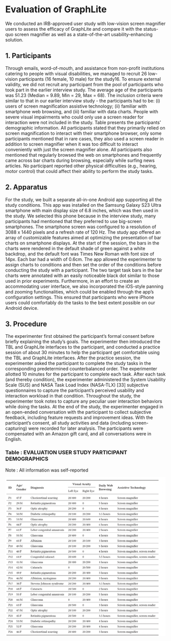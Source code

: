 # Evaluation of GraphLite

We conducted an IRB-approved user study with low-vision screen magnifier users to assess the efficacy of GraphLite and compare it with the status-quo screen magnifier as well as a state-of-the-art usability-enhancing solution.

## 1. Participants

Through emails, word-of-mouth, and assistance from non-profit institutions catering to people with visual disabilities, we managed to recruit 26 low-vision participants (16 female, 10 male) for the study16. To ensure external validity, we did not recruit any participant from the pool of participants who took part in the earlier interview study. The average age of the participants was 51.23 (Median = 9.89, Min = 29, Max = 68). The inclusion criteria were similar to that in our earlier interview study  - the participants had to be: (i) users of screen magnification assistive technology; (ii) familiar with smartphone web browsing, and (iii) familiar with data charts. People with severe visual impairments who could only use a screen reader for interaction were not included in the study. Table presents the participants’ demographic information. All participants stated that they primarily relied on screen magnification to interact with their smartphone browser, only some participants mentioned that in rare cases, they also used a screen reader in addition to screen magnifier when it was too difficult to interact conveniently with just the screen magnifier alone. All participants also mentioned that regularly browsed the web on smartphones and frequently came across bar charts during browsing, especially while surfing news articles. No participant reported other physical difficulties (e.g.,
hearing, motor control) that could affect their ability to perform the study tasks.

## 2. Apparatus

For the study, we built a separate all-in-one Android app supporting all the study conditions. This app was installed on the Samsung Galaxy S23 Ultra smartphone with main display size of 6.8 inches, which was then used in the study. We selected this phone because in the interview study, many participants had mentioned that they preferred to use big-screen smartphones. The smartphone screen was configured to a resolution of 3088 x 1440 pixels and a refresh rate of 120 Hz. The study app offered an array of customizable features aimed at optimizing the presentation of bar charts on smartphone displays. At the start of the session, the bars in the charts were rendered in the default shade of green against a white backdrop, and the default font was Times New Roman with font size of 14px. Each bar had a width of 0.6cm. The app allowed the experimenter to assign charts to conditions and then set the order of the conditions before conducting the study with a participant. The two target task bars in the bar charts were annotated with an easily noticeable black dot similar to those used in prior experiments. Furthermore, in an effort to create an accommodating user interface, we also incorporated the iOS-style panning and zooming functionalities, which could be enabled through the app’s configuration settings. This ensured that participants who were iPhone users could comfortably do the tasks to the best extent possible on our Android device.

## 3. Procedure

The experimenter first obtained the participant’s formal consent before briefly explaining the study’s goals. The experimenter then introduced the TBL and GraphLite interfaces to the participant, and conducted a practice session of about 30 minutes to help the participant get comfortable using the TBL and GraphLite interfaces. After the practice session, the experimenter asked the participant to complete the study tasks in the corresponding predetermined counterbalanced order. The experimenter allotted 10 minutes for the participant to complete each task. After each task (and thereby condition), the experimenter administered the System Usability Scale (SUS) and NASA Task Load Index (NASA-TLX) [33] subjective questionnaires to capture the participant’s perceived usability and interaction workload in that condition. Throughout the study, the experimenter took notes to capture any peculiar user interaction behaviors while doing the tasks. At the end of the study, the experimenter engaged in an open-ended conversation with the participant to collect subjective feedback, including feature requests and improvement ideas. With the participant’s consent, all study activities and data (including screen-capturing) were recorded for later analysis. The participants  were compensated with an Amazon gift card, and all conversations were in English.

### Table : EVALUATION USER STUDY PARTICIPANT DEMOGRAPHICS

Note : All information was self-reported

![Alt text](Evaluation_Study.png)